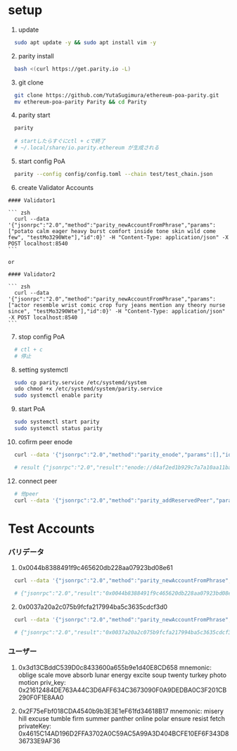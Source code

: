 
# setup 

  1. update 

  ``` zsh 
    sudo apt update -y && sudo apt install vim -y 
  ``` 

  2. parity install 

  ``` zsh 
    bash <(curl https://get.parity.io -L) 
  ``` 

  3. git clone 

  ``` zsh 
    git clone https://github.com/YutaSugimura/ethereum-poa-parity.git 
    mv ethereum-poa-parity Parity && cd Parity 
  ``` 

  4. parity start 

  ``` zsh 
    parity 
    
    # startしたらすぐにctl + cで終了 
    # ~/.local/share/io.parity.ethereum が生成される 
  ``` 

  5. start config PoA 

  ``` zsh 
    parity --config config/config.toml --chain test/test_chain.json 
  ``` 

  6. create Validator Accounts 


    #### Validator1 

    ``` zsh 
      curl --data '{"jsonrpc":"2.0","method":"parity_newAccountFromPhrase","params":["potato calm eager heavy burst comfort inside tone skin wild come few", "testMo3290Wte"],"id":0}' -H "Content-Type: application/json" -X POST localhost:8540
    ``` 

    or 

    #### Validator2 

    ``` zsh 
      curl --data '{"jsonrpc":"2.0","method":"parity_newAccountFromPhrase","params":["actor resemble wrist comic crop fury jeans mention any theory nurse since", "testMo3290Wte"],"id":0}' -H "Content-Type: application/json" -X POST localhost:8540 
    ``` 

  7. stop config PoA 
  
  ``` zsh 
    # ctl + c 
    # 停止 
  ``` 

  8. setting systemctl 

  ``` zsh 
    sudo cp parity.service /etc/systemd/system 
    udo chmod +x /etc/systemd/system/parity.service 
    sudo systemctl enable parity 
  ``` 

  9. start PoA 

  ``` zsh 
    sudo systemctl start parity 
    sudo systemctl status parity 
  ``` 

  10. cofirm peer enode 

  ``` zsh 
    curl --data '{"jsonrpc":"2.0","method":"parity_enode","params":[],"id":0}' -H "Content-Type: application/json" -X POST localhost:8545 

    # result {"jsonrpc":"2.0","result":"enode://d4af2ed1b929c7a7a10aa11ba54349cac61cd4fb1b3e7e8fb11ebaccdb3175489980125952d2514c25260b5dc611afb937cf72d40a133ec4fde5719834a67d71@171.11.11.11:30300","id":0}
  ``` 

  12. connect peer 

  ``` zsh 
    # 他peer 
    curl --data '{"jsonrpc":"2.0","method":"parity_addReservedPeer","params":["ENODE://"],"id":0}' -H "Content-Type: application/json" -X POST localhost:8545 
  ``` 



# Test Accounts 

### バリデータ 

1. 0x0044b8388491f9c465620db228aa07923bd08e61 
  ``` zsh
    curl --data '{"jsonrpc":"2.0","method":"parity_newAccountFromPhrase","params":["potato calm eager heavy burst comfort inside tone skin wild come few", "testMo3290Wte"],"id":0}' -H "Content-Type: application/json" -X POST localhost:8540 

    # {"jsonrpc":"2.0","result":"0x0044b8388491f9c465620db228aa07923bd08e61","id":0} 
  ``` 

2. 0x0037a20a2c075b9fcfa217994ba5c3635cdcf3d0 
  ``` zsh 
    curl --data '{"jsonrpc":"2.0","method":"parity_newAccountFromPhrase","params":["actor resemble wrist comic crop fury jeans mention any theory nurse since", "testMo3290Wte"],"id":0}' -H "Content-Type: application/json" -X POST localhost:8540 

    # {"jsonrpc":"2.0","result":"0x0037a20a2c075b9fcfa217994ba5c3635cdcf3d0","id":0} 
  ``` 

### ユーザー 

1. 0x3d13CBddC539D0c8433600a655b9e1d40E8CD658 
  mnemonic: oblige scale move absorb lunar energy excite soup twenty turkey photo motion 
  priv_key: 0x21612484DE763A44C3D6AFF634C3673090F0A9DEDBA0C3F201CB290F0F1E8AA0 

2. 0x2F75eFbf018CDA4540b9b3E3E1eF61fd34618B17 
  mnemonic: misery hill excuse tumble firm summer panther online polar ensure resist fetch 
  privateKey: 0x4615C14AD196D2FFA3702A0C59AC5A99A3D404BCFE10EF6F343D836733E9AF36 